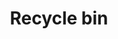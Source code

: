 ---
title: Recycle bin
description: Use package management to host and share NuGet packages and npm modules with VSTS or Team Foundation Server
ms.assetid: 5ba9ffe8-358a-463e-ba14-4c951fa1287f
ms.prod: vs-devops-alm
ms.technology: vs-devops-package
ms.topic: get-started-article
ms.manager: douge
ms.author: amullans
ms.date: 09/01/2017
---